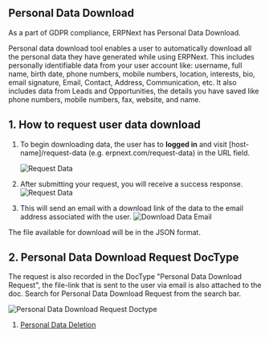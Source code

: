 ## Personal Data Download

As a part of GDPR compliance, ERPNext has Personal Data Download.

Personal data download tool enables a user to automatically download all the personal data they have generated while using ERPNext. This includes personally identifiable data from your user account like: username, full name, birth date, phone numbers, mobile numbers, location, interests, bio, email signature, Email, Contact, Address, Communication, etc. It also includes data from Leads and Opportunities, the details you have saved like phone numbers, mobile numbers, fax, website, and name.

## 1\. How to request user data download

1.  To begin downloading data, the user has to **logged in** and visit \[host-name\]/request-data (e.g. erpnext.com/request-data) in the URL field.
    
    ![Request Data](https://docs.erpnext.com/files/request-data-webform.png)
    
2.  After submitting your request, you will receive a success response. ![Request Data](https://docs.erpnext.com/files/download-request-succes.png)
    
3.  This will send an email with a download link of the data to the email address associated with the user. ![Download Data Email](https://docs.erpnext.com/files/download-data-email.png)
    

The file available for download will be in the JSON format.

## 2\. Personal Data Download Request DocType

The request is also recorded in the DocType "Personal Data Download Request", the file-link that is sent to the user via email is also attached to the doc. Search for Personal Data Download Request from the search bar.

![Personal Data Download Request Doctype](https://docs.erpnext.com/files/personal-data-download-request-doctype.png)

1.  [Personal Data Deletion](https://docs.erpnext.com/docs/v13/user/manual/en/setting-up/personal-data-deletion)